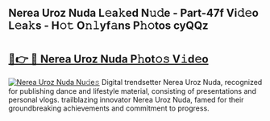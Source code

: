 ## Nerea Uroz Nuda L𝚎a𝚔ed N𝚞𝚍e - Part-47f Vi𝚍𝚎o L𝚎a𝚔s - H𝚘𝚝 O𝚗𝚕yf𝚊ns P𝚑𝚘tos cyQQz

# <h2><a href="http://kfeem1.oniu.top/?m=Nerea+Uroz+Nuda">🔗👉 🔴 Nerea Uroz Nuda P𝚑ot𝚘𝚜 V𝚒d𝚎o</a></h2>

[![Nerea Uroz Nuda Nu𝚍e𝚜](https://i.imgur.com/0qMVB7G.gif)](http://kfeem1.oniu.top/?m=Nerea+Uroz+Nuda)
Digital trendsetter Nerea Uroz Nuda, recognized for publishing dance and lifestyle material, consisting of presentations and personal vlogs. trailblazing innovator Nerea Uroz Nuda, famed for their groundbreaking achievements and commitment to progress.  

